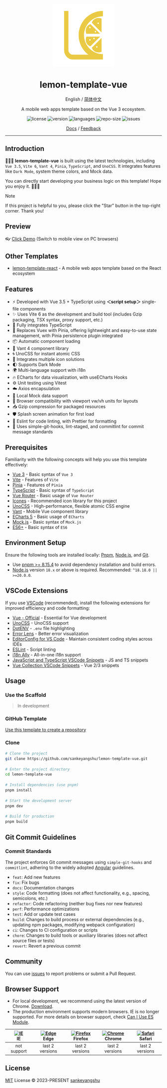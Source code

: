 <div align="center">
<a href="https://github.com/sankeyangshu/lemon-template-vue">
  <img alt="Lemon-Template-Vue" width="200" height="200" src="./public/logo.png">
</a>

<h1 align="center">
  lemon-template-vue
</h1>

English / [简体中文](./README.zh-CN.md)

A mobile web apps template based on the Vue 3 ecosystem.

<p>
  <img src="https://img.shields.io/github/license/sankeyangshu/lemon-template-vue" alt="license" />
  <img src="https://img.shields.io/github/package-json/v/sankeyangshu/lemon-template-vue" alt="version" />
  <img src="https://img.shields.io/github/languages/top/sankeyangshu/lemon-template-vue" alt="languages" />
  <img src="https://img.shields.io/github/repo-size/sankeyangshu/lemon-template-vue" alt="repo-size" />
  <img src="https://img.shields.io/github/issues-closed/sankeyangshu/lemon-template-vue" alt="issues" />
</p>

[Docs](https://sankeyangshu.github.io/lemon-template-docs/vue/) / [Feedback](https://github.com/sankeyangshu/lemon-template-vue/issues)

</div>

---

## Introduction

🚀🚀🚀 **lemon-template-vue** is built using the latest technologies, including `Vue 3.5`, `Vite 6`, `Vant 4`, `Pinia`, `TypeScript`, and `UnoCSS`. It integrates features like `Dark Mode`, system theme colors, and Mock data.

You can directly start developing your business logic on this template! Hope you enjoy it. 👋👋👋

> [!NOTE]
> If this project is helpful to you, please click the "Star" button in the top-right corner. Thank you!

## Preview

👓 [Click Demo](https://lemon-template-vue.vercel.app/) (Switch to mobile view on PC browsers)

## Other Templates

- [lemon-template-react](https://github.com/sankeyangshu/lemon-template-react) - A mobile web apps template based on the React ecosystem

## Features

- ⚡️ Developed with Vue 3.5 + TypeScript using **＜script setup＞** single-file components
- ✨ Uses Vite 6 as the development and build tool (includes Gzip packaging, TSX syntax, proxy support, etc.)
- 🍕 Fully integrates TypeScript
- 🍍 Replaces Vuex with Pinia, offering lightweight and easy-to-use state management, with Pinia persistence plugin integrated
- 📦 Automatic component loading
- 🎨 Vant 4 component library
- 🌀 UnoCSS for instant atomic CSS
- 👏 Integrates multiple icon solutions
- 🌓 Supports Dark Mode
- 🌍 Multi-language support with i18n
- 🔥 ECharts for data visualization, with useECharts Hooks
- ⚙️ Unit testing using Vitest
- ☁️ Axios encapsulation
- 💾 Local Mock data support
- 📱 Browser compatibility with viewport vw/vh units for layouts
- 📥 Gzip compression for packaged resources
- 🛡️ Splash screen animation for first load
- 💪 Eslint for code linting, with Prettier for formatting
- 🌈 Uses simple-git-hooks, lint-staged, and commitlint for commit message standards

## Prerequisites

Familiarity with the following concepts will help you use this template effectively:

- [Vue 3](https://v3.vuejs.org/) - Basic syntax of `Vue 3`
- [Vite](https://vitejs.dev/) - Features of `Vite`
- [Pinia](https://pinia.vuejs.org/) - Features of `Pinia`
- [TypeScript](https://www.typescriptlang.org/) - Basic syntax of `TypeScript`
- [Vue Router](https://router.vuejs.org/) - Basic usage of `Vue Router`
- [Icones](https://icones.js.org/) - Recommended icon library for this project
- [UnoCSS](https://github.com/antfu/unocss) - High-performance, flexible atomic CSS engine
- [Vant](https://github.com/youzan/vant) - Mobile Vue component library
- [ECharts 5](https://echarts.apache.org/en/handbook/) - Basic usage of `ECharts`
- [Mock.js](https://github.com/nuysoft/Mock) - Basic syntax of `Mock.js`
- [ES6+](http://es6.ruanyifeng.com/) - Basic syntax of `ES6`

## Environment Setup

Ensure the following tools are installed locally: [Pnpm](https://pnpm.io/), [Node.js](http://nodejs.org/), and [Git](https://git-scm.com/).

- Use [pnpm >= 8.15.4](https://pnpm.io/) to avoid dependency installation and build errors.
- [Node.js](http://nodejs.org/) version `18.x` or above is required. Recommended: `^18.18.0 || >=20.0.0`.

## VSCode Extensions

If you use [VSCode](https://code.visualstudio.com/) (recommended), install the following extensions for improved efficiency and code formatting:

- [Vue - Official](https://marketplace.visualstudio.com/items?itemName=Vue.volar) - Essential for Vue development
- [UnoCSS](https://marketplace.visualstudio.com/items?itemName=antfu.unocss) - UnoCSS support
- [DotENV](https://marketplace.visualstudio.com/items?itemName=mikestead.dotenv) - `.env` file highlighting
- [Error Lens](https://marketplace.visualstudio.com/items?itemName=usernamehw.errorlens) - Better error visualization
- [EditorConfig for VS Code](https://marketplace.visualstudio.com/items?itemName=EditorConfig.EditorConfig) - Maintain consistent coding styles across IDEs
- [ESLint](https://marketplace.visualstudio.com/items?itemName=dbaeumer.vscode-eslint) - Script linting
- [i18n Ally](https://marketplace.visualstudio.com/items?itemName=lokalise.i18n-ally) - All-in-one i18n support
- [JavaScript and TypeScript VSCode Snippets](https://marketplace.visualstudio.com/items?itemName=sankeyangshu.vscode-javascript-typescript-snippets) - JS and TS snippets
- [Vue Collection VSCode Snippets](https://marketplace.visualstudio.com/items?itemName=sankeyangshu.vscode-vue-collection-snippets) - Vue 2/3 snippets

## Usage

### Use the Scaffold

> In development

### GitHub Template

[Use this template to create a repository](https://github.com/sankeyangshu/lemon-template-vue/generate)

### Clone

```bash
# Clone the project
git clone https://github.com/sankeyangshu/lemon-template-vue.git

# Enter the project directory
cd lemon-template-vue

# Install dependencies (use pnpm)
pnpm install

# Start the development server
pnpm dev

# Build for production
pnpm build
```

## Git Commit Guidelines

### Commit Standards

The project enforces Git commit messages using `simple-git-hooks` and `commitlint`, adhering to the widely adopted [Angular](https://github.com/conventional-changelog/conventional-changelog/tree/master/packages/conventional-changelog-angular) guidelines.

- `feat`: Add new features
- `fix`: Fix bugs
- `docs`: Documentation changes
- `style`: Code formatting (does not affect functionality, e.g., spacing, semicolons, etc.)
- `refactor`: Code refactoring (neither bug fixes nor new features)
- `perf`: Performance optimizations
- `test`: Add or update test cases
- `build`: Changes to build process or external dependencies (e.g., updating npm packages, modifying webpack configuration)
- `ci`: Changes to CI configuration or scripts
- `chore`: Changes to build tools or auxiliary libraries (does not affect source files or tests)
- `revert`: Revert a previous commit

## Community

You can use [issues](https://github.com/sankeyangshu/lemon-template-vue/issues) to report problems or submit a Pull Request.

## Browser Support

- For local development, we recommend using the latest version of Chrome. [Download](https://www.google.com/intl/en/chrome/).
- The production environment supports modern browsers. IE is no longer supported. For more details on browser support, check [Can I Use ES Module](https://caniuse.com/?search=ESModule).

| [<img src="https://i.imgtg.com/2023/04/11/8z7ot.png" alt=" IE" width="24px" height="24px" />](http://godban.github.io/browsers-support-badges/)</br>IE | [<img src="https://raw.githubusercontent.com/alrra/browser-logos/master/src/edge/edge_48x48.png" alt=" Edge" width="24px" height="24px" />](http://godban.github.io/browsers-support-badges/)</br>Edge | [<img src="https://raw.githubusercontent.com/alrra/browser-logos/master/src/firefox/firefox_48x48.png" alt="Firefox" width="24px" height="24px" />](http://godban.github.io/browsers-support-badges/)</br>Firefox | [<img src="https://raw.githubusercontent.com/alrra/browser-logos/master/src/chrome/chrome_48x48.png" alt="Chrome" width="24px" height="24px" />](http://godban.github.io/browsers-support-badges/)</br>Chrome | [<img src="https://raw.githubusercontent.com/alrra/browser-logos/master/src/safari/safari_48x48.png" alt="Safari" width="24px" height="24px" />](http://godban.github.io/browsers-support-badges/)</br>Safari |
| :----------------------------------------------------------------------------------------------------------------------------------------------------: | :----------------------------------------------------------------------------------------------------------------------------------------------------------------------------------------------------: | :---------------------------------------------------------------------------------------------------------------------------------------------------------------------------------------------------------------: | :-----------------------------------------------------------------------------------------------------------------------------------------------------------------------------------------------------------: | :-----------------------------------------------------------------------------------------------------------------------------------------------------------------------------------------------------------: |
|                                                                      not support                                                                       |                                                                                            last 2 versions                                                                                             |                                                                                                  last 2 versions                                                                                                  |                                                                                                last 2 versions                                                                                                |                                                                                                last 2 versions                                                                                                |

## License

[MIT](./LICENSE) License © 2023-PRESENT [sankeyangshu](https://github.com/sankeyangshu)
